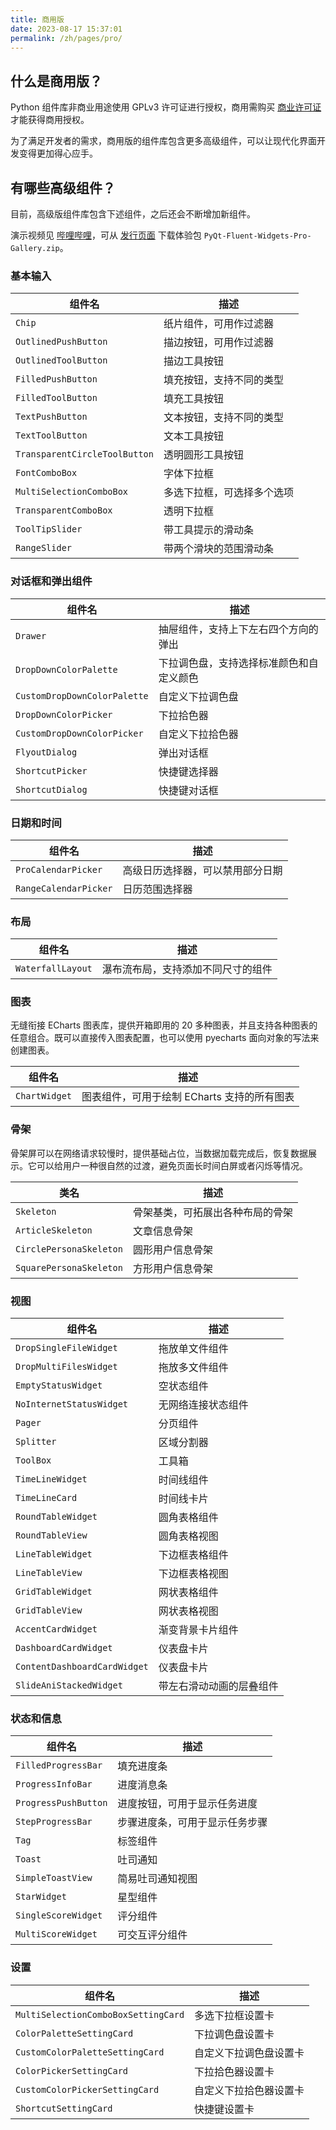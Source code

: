 ```yaml
---
title: 商用版
date: 2023-08-17 15:37:01
permalink: /zh/pages/pro/
---
```


## 什么是商用版？
Python 组件库非商业用途使用 GPLv3 许可证进行授权，商用需购买 [商业许可证](/zh/price) 才能获得商用授权。

为了满足开发者的需求，商用版的组件库包含更多高级组件，可以让现代化界面开发变得更加得心应手。

## 有哪些高级组件？
目前，高级版组件库包含下述组件，之后还会不断增加新组件。

演示视频见 [哔哩哔哩](https://www.bilibili.com/video/BV14e411Y75d)，可从 [发行页面](https://github.com/zhiyiYo/PyQt-Fluent-Widgets/releases) 下载体验包 `PyQt-Fluent-Widgets-Pro-Gallery.zip`。

### 基本输入

| 组件名                        | 描述                       |
| ----------------------------- | -------------------------- |
| `Chip`                        | 纸片组件，可用作过滤器     |
| `OutlinedPushButton`          | 描边按钮，可用作过滤器     |
| `OutlinedToolButton`          | 描边工具按钮               |
| `FilledPushButton`            | 填充按钮，支持不同的类型   |
| `FilledToolButton`            | 填充工具按钮               |
| `TextPushButton`              | 文本按钮，支持不同的类型   |
| `TextToolButton`              | 文本工具按钮               |
| `TransparentCircleToolButton` | 透明圆形工具按钮           |
| `FontComboBox`                | 字体下拉框                 |
| `MultiSelectionComboBox`      | 多选下拉框，可选择多个选项 |
| `TransparentComboBox`         | 透明下拉框                 |
| `ToolTipSlider`               | 带工具提示的滑动条         |
| `RangeSlider`                 | 带两个滑块的范围滑动条     |

### 对话框和弹出组件

| 组件名                       | 描述                                     |
| ---------------------------- | ---------------------------------------- |
| `Drawer`                     | 抽屉组件，支持上下左右四个方向的弹出     |
| `DropDownColorPalette`       | 下拉调色盘，支持选择标准颜色和自定义颜色 |
| `CustomDropDownColorPalette` | 自定义下拉调色盘                         |
| `DropDownColorPicker`        | 下拉拾色器                               |
| `CustomDropDownColorPicker`  | 自定义下拉拾色器                         |
| `FlyoutDialog`               | 弹出对话框                               |
| `ShortcutPicker`             | 快捷键选择器                             |
| `ShortcutDialog`             | 快捷键对话框                             |

### 日期和时间
| 组件名                | 描述                             |
| --------------------- | -------------------------------- |
| `ProCalendarPicker`   | 高级日历选择器，可以禁用部分日期 |
| `RangeCalendarPicker` | 日历范围选择器                   |

### 布局
| 组件名            | 描述                               |
| ----------------- | ---------------------------------- |
| `WaterfallLayout` | 瀑布流布局，支持添加不同尺寸的组件 |


### 图表

无缝衔接 ECharts 图表库，提供开箱即用的 20 多种图表，并且支持各种图表的任意组合。既可以直接传入图表配置，也可以使用 pyecharts 面向对象的写法来创建图表。

| 组件名        | 描述                                        |
| ------------- | ------------------------------------------- |
| `ChartWidget` | 图表组件，可用于绘制 ECharts 支持的所有图表 |

### 骨架

骨架屏可以在网络请求较慢时，提供基础占位，当数据加载完成后，恢复数据展示。它可以给用户一种很自然的过渡，避免页面长时间白屏或者闪烁等情况。

| 类名                    | 描述                             |
| ----------------------- | -------------------------------- |
| `Skeleton`              | 骨架基类，可拓展出各种布局的骨架 |
| `ArticleSkeleton`       | 文章信息骨架                     |
| `CirclePersonaSkeleton` | 圆形用户信息骨架                 |
| `SquarePersonaSkeleton` | 方形用户信息骨架                 |

### 视图
| 组件名                       | 描述                     |
| ---------------------------- | ------------------------ |
| `DropSingleFileWidget`       | 拖放单文件组件           |
| `DropMultiFilesWidget`       | 拖放多文件组件           |
| `EmptyStatusWidget`          | 空状态组件               |
| `NoInternetStatusWidget`     | 无网络连接状态组件       |
| `Pager`                      | 分页组件                 |
| `Splitter`                   | 区域分割器               |
| `ToolBox`                    | 工具箱                   |
| `TimeLineWidget`             | 时间线组件               |
| `TimeLineCard`               | 时间线卡片               |
| `RoundTableWidget`           | 圆角表格组件             |
| `RoundTableView`             | 圆角表格视图             |
| `LineTableWidget`            | 下边框表格组件           |
| `LineTableView`              | 下边框表格视图           |
| `GridTableWidget`            | 网状表格组件             |
| `GridTableView`              | 网状表格视图             |
| `AccentCardWidget`           | 渐变背景卡片组件         |
| `DashboardCardWidget`        | 仪表盘卡片               |
| `ContentDashboardCardWidget` | 仪表盘卡片               |
| `SlideAniStackedWidget`      | 带左右滑动动画的层叠组件 |

### 状态和信息
| 组件名               | 描述                           |
| -------------------- | ------------------------------ |
| `FilledProgressBar`  | 填充进度条                     |
| `ProgressInfoBar`    | 进度消息条                     |
| `ProgressPushButton` | 进度按钮，可用于显示任务进度   |
| `StepProgressBar`    | 步骤进度条，可用于显示任务步骤 |
| `Tag`                | 标签组件                       |
| `Toast`              | 吐司通知                       |
| `SimpleToastView`    | 简易吐司通知视图               |
| `StarWidget`         | 星型组件                       |
| `SingleScoreWidget`  | 评分组件                       |
| `MultiScoreWidget`   | 可交互评分组件                 |

### 设置
| 组件名                              | 描述                   |
| ----------------------------------- | ---------------------- |
| `MultiSelectionComboBoxSettingCard` | 多选下拉框设置卡       |
| `ColorPaletteSettingCard`           | 下拉调色盘设置卡       |
| `CustomColorPaletteSettingCard`     | 自定义下拉调色盘设置卡 |
| `ColorPickerSettingCard`            | 下拉拾色器设置卡       |
| `CustomColorPickerSettingCard`      | 自定义下拉拾色器设置卡 |
| `ShortcutSettingCard`               | 快捷键设置卡           |
